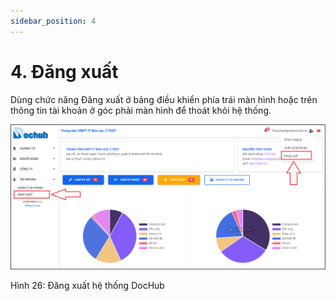 ```yaml
---
sidebar_position: 4
---
```

# 4. Đăng xuất
Dùng chức năng Đăng xuất ở bảng điều khiển phía trái màn hình hoặc trên thông tin tài khoản ở góc phải màn hình để thoát khỏi hệ thống.

![Hinh26](./image/Dangxuat.png)

Hình 26: Đăng xuất hệ thống DocHub